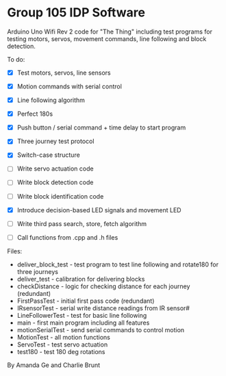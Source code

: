 # Group 105 IDP Software

Arduino Uno Wifi Rev 2 code for "The Thing" including test programs for testing motors, servos, movement commands, line following and block detection.

To do:
- [x] Test motors, servos, line sensors
- [x] Motion commands with serial control
- [x] Line following algorithm
- [x] Perfect 180s
- [x] Push button / serial command + time delay to start program
- [x] Three journey test protocol
- [x] Switch-case structure
- [ ] Write servo actuation code
- [ ] Write block detection code
- [ ] Write block identification code

- [x] Introduce decision-based LED signals and movement LED
- [ ] Write third pass search, store, fetch algorithm
- [ ] Call functions from .cpp and .h files

Files:
- deliver_block_test - test program to test line following and rotate180 for three journeys
- deliver_test - calibration for delivering blocks
- checkDistance - logic for checking distance for each journey (redundant)
- FirstPassTest - initial first pass code (redundant)
- IRsensorTest - serial write distance readings from IR sensor#
- LineFollowerTest - test for basic line following
- main - first main program including all features
- motionSerialTest - send serial commands to control motion
- MotionTest - all motion functions
- ServoTest - test servo actuation
- test180 - test 180 deg rotations  



By Amanda Ge and Charlie Brunt

